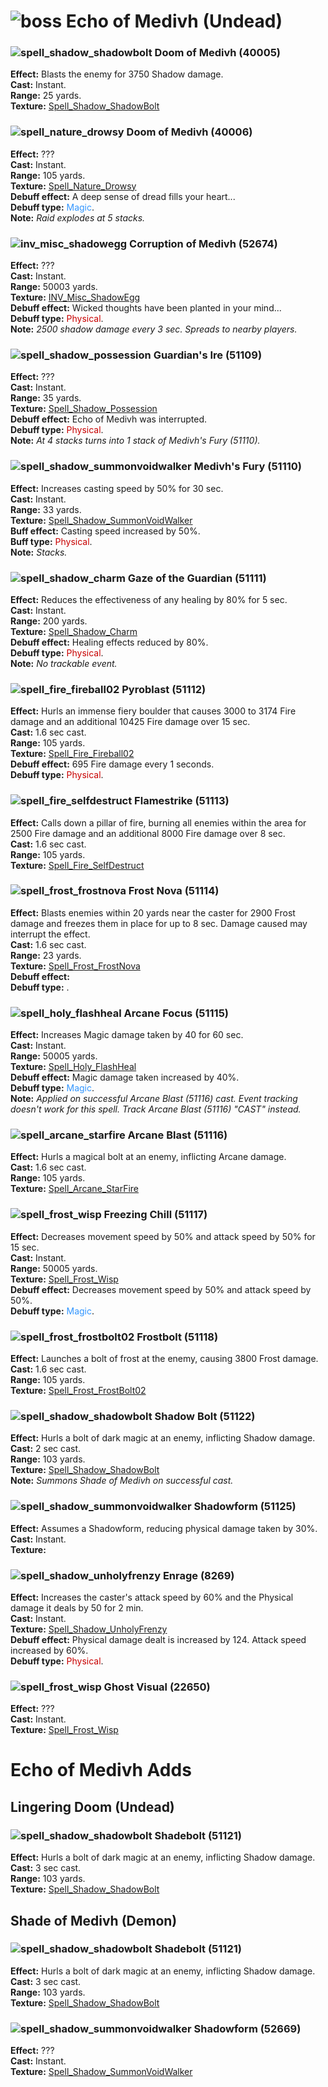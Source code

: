 # ![boss] Echo of Medivh (Undead)

[boss]: https://static.wikia.nocookie.net/wowwiki/images/f/f4/UI-Skull-32x32.png



### ![spell_shadow_shadowbolt] Doom of Medivh (40005)
**Effect:** Blasts the enemy for 3750 Shadow damage.<br>
**Cast:** Instant.<br>
**Range:** 25 yards.<br>
**Texture:** <a href="https://wow.zamimg.com/images/wow/icons/large/spell_shadow_shadowbolt.jpg">Spell_Shadow_ShadowBolt</a><br>

[spell_shadow_shadowbolt]: https://wow.zamimg.com/images/wow/icons/small/spell_shadow_shadowbolt.jpg


### ![spell_nature_drowsy] Doom of Medivh (40006)
**Effect:** ???<br>
**Cast:** Instant.<br>
**Range:** 105 yards.<br>
**Texture:** <a href="https://wow.zamimg.com/images/wow/icons/large/spell_nature_drowsy.jpg">Spell_Nature_Drowsy</a><br>
**Debuff effect:** A deep sense of dread fills your heart...<br>
**Debuff type:** <span style="color:#3296FF">Magic</span>.<br>
**Note:** *Raid explodes at 5 stacks.*<br>

[spell_nature_drowsy]: https://wow.zamimg.com/images/wow/icons/small/spell_nature_drowsy.jpg


### ![inv_misc_shadowegg] Corruption of Medivh (52674)
**Effect:** ???<br>
**Cast:** Instant.<br>
**Range:** 50003 yards.<br>
**Texture:** <a href="https://wow.zamimg.com/images/wow/icons/large/inv_misc_shadowegg.jpg">INV_Misc_ShadowEgg</a><br>
**Debuff effect:** Wicked thoughts have been planted in your mind...<br>
**Debuff type:** <span style="color:#C80000">Physical</span>.<br>
**Note:** *2500 shadow damage every 3 sec. Spreads to nearby players.*

[inv_misc_shadowegg]: https://wow.zamimg.com/images/wow/icons/small/inv_misc_shadowegg.jpg


### ![spell_shadow_possession] Guardian's Ire (51109)
**Effect:** ???<br>
**Cast:** Instant.<br>
**Range:** 35 yards.<br>
**Texture:** <a href="https://wow.zamimg.com/images/wow/icons/large/spell_shadow_possession.jpg">Spell_Shadow_Possession</a><br>
**Debuff effect:** Echo of Medivh was interrupted.<br>
**Debuff type:** <span style="color:#C80000">Physical</span>.<br>
**Note:** *At 4 stacks turns into 1 stack of Medivh's Fury (51110).*<br>

[spell_shadow_possession]: https://wow.zamimg.com/images/wow/icons/small/spell_shadow_possession.jpg


### ![spell_shadow_summonvoidwalker] Medivh's Fury (51110)
**Effect:** Increases casting speed by 50% for 30 sec.<br>
**Cast:** Instant.<br>
**Range:** 33 yards.<br>
**Texture:** <a href="https://wow.zamimg.com/images/wow/icons/large/spell_shadow_summonvoidwalker.jpg">Spell_Shadow_SummonVoidWalker</a><br>
**Buff effect:** Casting speed increased by 50%.<br>
**Buff type:** <span style="color:#C80000">Physical</span>.<br>
**Note:** *Stacks.*<br>

[spell_shadow_summonvoidwalker]: https://wow.zamimg.com/images/wow/icons/small/spell_shadow_summonvoidwalker.jpg


### ![spell_shadow_charm] Gaze of the Guardian (51111)
**Effect:** Reduces the effectiveness of any healing by 80% for 5 sec.<br>
**Cast:** Instant.<br>
**Range:** 200 yards.<br>
**Texture:** <a href="https://wow.zamimg.com/images/wow/icons/large/spell_shadow_charm.jpg">Spell_Shadow_Charm</a><br>
**Debuff effect:** Healing effects reduced by 80%.<br>
**Debuff type:** <span style="color:#C80000">Physical</span>.<br>
**Note:** *No trackable event.*

[spell_shadow_charm]: https://wow.zamimg.com/images/wow/icons/small/spell_shadow_charm.jpg


### ![spell_fire_fireball02] Pyroblast (51112)
**Effect:** Hurls an immense fiery boulder that causes 3000 to 3174 Fire damage and an additional 10425 Fire damage over 15 sec.<br>
**Cast:** 1.6 sec cast.<br>
**Range:** 105 yards.<br>
**Texture:** <a href="https://wow.zamimg.com/images/wow/icons/large/spell_fire_fireball02.jpg">Spell_Fire_Fireball02</a><br>
**Debuff effect:** 695 Fire damage every 1 seconds.<br>
**Debuff type:** <span style="color:#C80000">Physical</span>.<br>

[spell_fire_fireball02]: https://wow.zamimg.com/images/wow/icons/small/spell_fire_fireball02.jpg


### ![spell_fire_selfdestruct] Flamestrike (51113)
**Effect:** Calls down a pillar of fire, burning all enemies within the area for 2500 Fire damage and an additional 8000 Fire damage over 8 sec.<br>
**Cast:** 1.6 sec cast.<br>
**Range:** 105 yards.<br>
**Texture:** <a href="https://wow.zamimg.com/images/wow/icons/large/spell_fire_selfdestruct.jpg">Spell_Fire_SelfDestruct</a><br>

[spell_fire_selfdestruct]: https://wow.zamimg.com/images/wow/icons/small/spell_fire_selfdestruct.jpg


### ![spell_frost_frostnova] Frost Nova (51114)
**Effect:** Blasts enemies within 20 yards near the caster for 2900 Frost damage and freezes them in place for up to 8 sec.  Damage caused may interrupt the effect.<br>
**Cast:** 1.6 sec cast.<br>
**Range:** 23 yards.<br>
**Texture:** <a href="https://wow.zamimg.com/images/wow/icons/large/spell_frost_frostnova.jpg">Spell_Frost_FrostNova</a><br>
**Debuff effect:** <br>
**Debuff type:** .<br>

[spell_frost_frostnova]: https://wow.zamimg.com/images/wow/icons/small/spell_frost_frostnova.jpg


### ![spell_holy_flashheal] Arcane Focus (51115)
**Effect:** Increases Magic damage taken by 40 for 60 sec.<br>
**Cast:** Instant.<br>
**Range:** 50005 yards.<br>
**Texture:** <a href="https://wow.zamimg.com/images/wow/icons/large/spell_holy_flashheal.jpg">Spell_Holy_FlashHeal</a><br>
**Debuff effect:** Magic damage taken increased by 40%.<br>
**Debuff type:** <span style="color:#3296FF">Magic</span>.<br>
**Note:** *Applied on successful Arcane Blast (51116) cast. Event tracking doesn't work for this spell. Track Arcane Blast (51116) "CAST" instead.*

[spell_holy_flashheal]: https://wow.zamimg.com/images/wow/icons/small/spell_holy_flashheal.jpg


### ![spell_arcane_starfire] Arcane Blast (51116)
**Effect:** Hurls a magical bolt at an enemy, inflicting Arcane damage.<br>
**Cast:** 1.6 sec cast.<br>
**Range:** 105 yards.<br>
**Texture:** <a href="https://wow.zamimg.com/images/wow/icons/large/spell_arcane_starfire.jpg">Spell_Arcane_StarFire</a><br>

[spell_arcane_starfire]: https://wow.zamimg.com/images/wow/icons/small/spell_arcane_starfire.jpg


### ![spell_frost_wisp] Freezing Chill (51117)
**Effect:** Decreases movement speed by 50% and attack speed by 50% for 15 sec.<br>
**Cast:** Instant.<br>
**Range:** 50005 yards.<br>
**Texture:** <a href="https://wow.zamimg.com/images/wow/icons/large/spell_frost_wisp.jpg">Spell_Frost_Wisp</a><br>
**Debuff effect:** Decreases movement speed by 50% and attack speed by 50%.<br>
**Debuff type:** <span style="color:#3296FF">Magic</span>.<br>

[spell_frost_wisp]: https://wow.zamimg.com/images/wow/icons/small/spell_frost_wisp.jpg


### ![spell_frost_frostbolt02] Frostbolt (51118)
**Effect:** Launches a bolt of frost at the enemy, causing 3800 Frost damage.<br>
**Cast:** 1.6 sec cast.<br>
**Range:** 105 yards.<br>
**Texture:** <a href="https://wow.zamimg.com/images/wow/icons/large/spell_frost_frostbolt02.jpg">Spell_Frost_FrostBolt02</a><br>

[spell_frost_frostbolt02]: https://wow.zamimg.com/images/wow/icons/small/spell_frost_frostbolt02.jpg


### ![spell_shadow_shadowbolt] Shadow Bolt (51122)
**Effect:** Hurls a bolt of dark magic at an enemy, inflicting Shadow damage.<br>
**Cast:** 2 sec cast.<br>
**Range:** 103 yards.<br>
**Texture:** <a href="https://wow.zamimg.com/images/wow/icons/large/spell_shadow_shadowbolt.jpg">Spell_Shadow_ShadowBolt</a><br>
**Note:** *Summons Shade of Medivh on successful cast.*<br>

[spell_shadow_shadowbolt]: https://wow.zamimg.com/images/wow/icons/small/spell_shadow_shadowbolt.jpg


### ![spell_shadow_summonvoidwalker] Shadowform (51125)
**Effect:** Assumes a Shadowform, reducing physical damage taken by 30%.<br>
**Cast:** Instant.<br>
**Texture:** <a href="https://wow.zamimg.com/images/wow/icons/large/spell_shadow_summonvoidwalker.jpg"></a><br>

[spell_shadow_summonvoidwalker]: https://wow.zamimg.com/images/wow/icons/small/spell_shadow_summonvoidwalker.jpg


### ![spell_shadow_unholyfrenzy] Enrage (8269)
**Effect:** Increases the caster's attack speed by 60% and the Physical damage it deals by 50 for 2 min.<br>
**Cast:** Instant.<br>
**Texture:** <a href="https://wow.zamimg.com/images/wow/icons/large/spell_shadow_unholyfrenzy.jpg">Spell_Shadow_UnholyFrenzy</a><br>
**Debuff effect:** Physical damage dealt is increased by 124. Attack speed increased by 60%.<br>
**Debuff type:** <span style="color:#C80000">Physical</span>.<br>

[spell_shadow_unholyfrenzy]: https://wow.zamimg.com/images/wow/icons/small/spell_shadow_unholyfrenzy.jpg


### ![spell_frost_wisp] Ghost Visual (22650)
**Effect:** ???<br>
**Cast:** Instant.<br>
**Texture:** <a href="https://wow.zamimg.com/images/wow/icons/large/spell_frost_wisp.jpg">Spell_Frost_Wisp</a><br>

[spell_frost_wisp]: https://wow.zamimg.com/images/wow/icons/small/spell_frost_wisp.jpg






# Echo of Medivh Adds



## Lingering Doom (Undead)


### ![spell_shadow_shadowbolt] Shadebolt (51121)
**Effect:** Hurls a bolt of dark magic at an enemy, inflicting Shadow damage.<br>
**Cast:** 3 sec cast.<br>
**Range:** 103 yards.<br>
**Texture:** <a href="https://wow.zamimg.com/images/wow/icons/large/spell_shadow_shadowbolt.jpg">Spell_Shadow_ShadowBolt</a><br>

[spell_shadow_shadowbolt]: https://wow.zamimg.com/images/wow/icons/small/spell_shadow_shadowbolt.jpg



## Shade of Medivh (Demon)


### ![spell_shadow_shadowbolt] Shadebolt (51121)
**Effect:** Hurls a bolt of dark magic at an enemy, inflicting Shadow damage.<br>
**Cast:** 3 sec cast.<br>
**Range:** 103 yards.<br>
**Texture:** <a href="https://wow.zamimg.com/images/wow/icons/large/spell_shadow_shadowbolt.jpg">Spell_Shadow_ShadowBolt</a><br>

[spell_shadow_shadowbolt]: https://wow.zamimg.com/images/wow/icons/small/spell_shadow_shadowbolt.jpg


### ![spell_shadow_summonvoidwalker] Shadowform (52669)
**Effect:** ???<br>
**Cast:** Instant.<br>
**Texture:** <a href="https://wow.zamimg.com/images/wow/icons/large/spell_shadow_summonvoidwalker.jpg">Spell_Shadow_SummonVoidWalker</a><br>

[spell_shadow_summonvoidwalker]: https://wow.zamimg.com/images/wow/icons/small/spell_shadow_summonvoidwalker.jpg